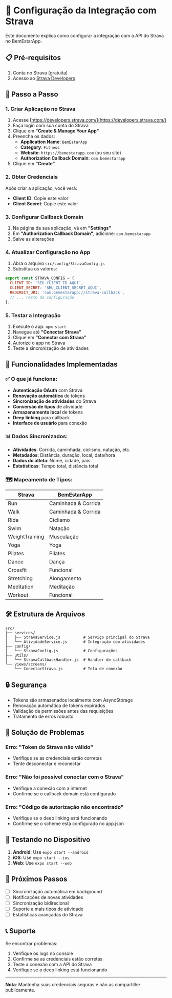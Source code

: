 # 🔗 Configuração da Integração com Strava

Este documento explica como configurar a integração com a API do Strava no BemEstarApp.

## 📋 Pré-requisitos

1. Conta no Strava (gratuita)
2. Acesso ao [Strava Developers](https://developers.strava.com/)

## 🚀 Passo a Passo

### 1. Criar Aplicação no Strava

1. Acesse [https://developers.strava.com/](https://developers.strava.com/)
2. Faça login com sua conta do Strava
3. Clique em **"Create & Manage Your App"**
4. Preencha os dados:
   - **Application Name**: `BemEstarApp`
   - **Category**: `Fitness`
   - **Website**: `https://bemestarapp.com` (ou seu site)
   - **Authorization Callback Domain**: `com.bemestarapp`
5. Clique em **"Create"**

### 2. Obter Credenciais

Após criar a aplicação, você verá:
- **Client ID**: Copie este valor
- **Client Secret**: Copie este valor

### 3. Configurar Callback Domain

1. Na página da sua aplicação, vá em **"Settings"**
2. Em **"Authorization Callback Domain"**, adicione: `com.bemestarapp`
3. Salve as alterações

### 4. Atualizar Configuração no App

1. Abra o arquivo `src/config/StravaConfig.js`
2. Substitua os valores:

```javascript
export const STRAVA_CONFIG = {
  CLIENT_ID: 'SEU_CLIENT_ID_AQUI',
  CLIENT_SECRET: 'SEU_CLIENT_SECRET_AQUI',
  REDIRECT_URI: 'com.bemestarapp://strava-callback',
  // ... resto da configuração
};
```

### 5. Testar a Integração

1. Execute o app: `npm start`
2. Navegue até **"Conectar Strava"**
3. Clique em **"Conectar com Strava"**
4. Autorize o app no Strava
5. Teste a sincronização de atividades

## 🔧 Funcionalidades Implementadas

### ✅ O que já funciona:

- **Autenticação OAuth** com Strava
- **Renovação automática** de tokens
- **Sincronização de atividades** do Strava
- **Conversão de tipos** de atividade
- **Armazenamento local** de tokens
- **Deep linking** para callback
- **Interface de usuário** para conexão

### 📊 Dados Sincronizados:

- **Atividades**: Corrida, caminhada, ciclismo, natação, etc.
- **Metadados**: Distância, duração, local, data/hora
- **Dados do atleta**: Nome, cidade, país
- **Estatísticas**: Tempo total, distância total

### 🗺️ Mapeamento de Tipos:

| Strava | BemEstarApp |
|--------|-------------|
| Run | Caminhada & Corrida |
| Walk | Caminhada & Corrida |
| Ride | Ciclismo |
| Swim | Natação |
| WeightTraining | Musculação |
| Yoga | Yoga |
| Pilates | Pilates |
| Dance | Dança |
| Crossfit | Funcional |
| Stretching | Alongamento |
| Meditation | Meditação |
| Workout | Funcional |

## 🛠️ Estrutura de Arquivos

```
src/
├── services/
│   ├── StravaService.js          # Serviço principal do Strava
│   └── AtividadeService.js       # Integração com atividades
├── config/
│   └── StravaConfig.js           # Configurações
├── utils/
│   └── StravaCallbackHandler.js  # Handler de callback
└── views/screens/
    └── ConectarStrava.js         # Tela de conexão
```

## 🔒 Segurança

- Tokens são armazenados localmente com AsyncStorage
- Renovação automática de tokens expirados
- Validação de permissões antes das requisições
- Tratamento de erros robusto

## 🐛 Solução de Problemas

### Erro: "Token do Strava não válido"
- Verifique se as credenciais estão corretas
- Tente desconectar e reconectar

### Erro: "Não foi possível conectar com o Strava"
- Verifique a conexão com a internet
- Confirme se o callback domain está configurado

### Erro: "Código de autorização não encontrado"
- Verifique se o deep linking está funcionando
- Confirme se o scheme está configurado no app.json

## 📱 Testando no Dispositivo

1. **Android**: Use `expo start --android`
2. **iOS**: Use `expo start --ios`
3. **Web**: Use `expo start --web`

## 🔄 Próximos Passos

- [ ] Sincronização automática em background
- [ ] Notificações de novas atividades
- [ ] Sincronização bidirecional
- [ ] Suporte a mais tipos de atividade
- [ ] Estatísticas avançadas do Strava

## 📞 Suporte

Se encontrar problemas:
1. Verifique os logs no console
2. Confirme se as credenciais estão corretas
3. Teste a conexão com a API do Strava
4. Verifique se o deep linking está funcionando

---

**Nota**: Mantenha suas credenciais seguras e não as compartilhe publicamente. 